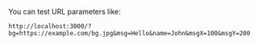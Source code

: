 

You can test URL parameters like:
```
http://localhost:3000/?bg=https://example.com/bg.jpg&msg=Hello&name=John&msgX=100&msgY=200
```

